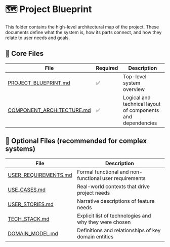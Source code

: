 # 🗺️ Project Blueprint

This folder contains the high-level architectural map of the project. These documents define what the system is, how its parts connect, and how they relate to user needs and goals.

## 📄 Core Files

| File                     | Required | Description |
|--------------------------|----------|-------------|
| [PROJECT_BLUEPRINT.md](./PROJECT_BLUEPRINT.md)   | ✅        | Top-level system overview |
| [COMPONENT_ARCHITECTURE.md](./COMPONENT_ARCHITECTURE.md) | ✅    | Logical and technical layout of components and dependencies |

## 🧩 Optional Files (recommended for complex systems)

| File                    | Description |
|-------------------------|-------------|
| [USER_REQUIREMENTS.md](./USER_REQUIREMENTS.md)  | Formal functional and non-functional user requirements |
| [USE_CASES.md](./USE_CASES.md)          | Real-world contexts that drive project needs |
| [USER_STORIES.md](./USER_STORIES.md)       | Narrative descriptions of feature needs |
| [TECH_STACK.md](./TECH_STACK.md)         | Explicit list of technologies and why they were chosen |
| [DOMAIN_MODEL.md](./DOMAIN_MODEL.md)       | Definitions and relationships of key domain entities |